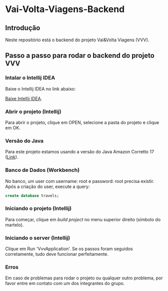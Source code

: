 # Vai-Volta-Viagens-Backend

## Introdução
Neste repositório está o backend do projeto Vai&Volta Viagens (VVV).

## Passo a passo para rodar o backend do projeto VVV

### Intalar o Intellij IDEA
Baixe o Intellij IDEA no link abaixo:

[Baixe Intellij IDEA](https://www.jetbrains.com/idea/download/download-thanks.html?platform=windows).

### Abrir o projeto (Intellij)
Para abrir o projeto, clique em OPEN, selecione a pasta do projeto e clique em OK.

### Versão do Java
Para este projeto estamos usando a versão do Java Amazon Corretto 17 ([Link](https://docs.aws.amazon.com/corretto/latest/corretto-17-ug/downloads-list.html)).

### Banco de Dados (Workbench)
No banco, um user com username: root e password: root precisa existir.
  Após a criação do user, execute a query:
```SQL
create database travels; 
```

### Iniciando o projeto (Intellij)
Para começar, clique em _build project_ no menu superior direito (símbolo do martelo).

### Iniciando o server (Intellij)
Clique em Run 'VvvApplication'. Se os passos foram seguidos corretamente, tudo deve funcionar perfeitamente.

### Erros
Em caso de problemas para rodar o projeto ou qualquer outro problema, por favor entre em contato com um dos integrantes do grupo.
